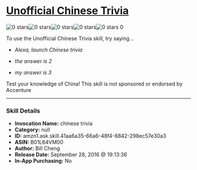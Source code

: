 # [Unofficial Chinese Trivia](http://alexa.amazon.com/#skills/amzn1.ask.skill.41aa6a35-66a6-48f4-8842-298ec57e30a3)
![0 stars](../../images/ic_star_border_black_18dp_1x.png)![0 stars](../../images/ic_star_border_black_18dp_1x.png)![0 stars](../../images/ic_star_border_black_18dp_1x.png)![0 stars](../../images/ic_star_border_black_18dp_1x.png)![0 stars](../../images/ic_star_border_black_18dp_1x.png) 0

To use the Unofficial Chinese Trivia skill, try saying...

* *Alexa, launch Chinese trivia*

* *the answer is 2*

* *my answer is 3*

Test your knowledge of China! This skill is not sponsored or endorsed by Accenture

***

### Skill Details

* **Invocation Name:** chinese trivia
* **Category:** null
* **ID:** amzn1.ask.skill.41aa6a35-66a6-48f4-8842-298ec57e30a3
* **ASIN:** B01L64VM00
* **Author:** Bill Cheng
* **Release Date:** September 28, 2016 @ 19:13:36
* **In-App Purchasing:** No

